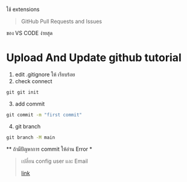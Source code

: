 ใช้ extensions 
> GitHub Pull Requests and Issues

ของ VS CODE ง่ายสุด

# Upload And Update github tutorial
1. edit .gitignore ให้ เรียบร้อย
2. check connect
```cmd
git git init  
```  
3. add commit
```cmd
git commit -m "first commit"
```
4. git branch
```cmd
git branch -M main
```
** ถ้ามีปัญหาการ commit ให้อ่าน Error *
> <div><p>เปลี่ยน config user และ Email</p><a href="https://bobbyhadz.com/blog/change-git-user-or-github-account-in-vscode" >link</a></div>
